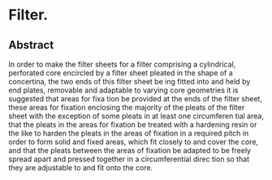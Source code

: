 # Filter.

## Abstract
In order to make the filter sheets for a filter comprising a cylindrical, perforated core encircled by a filter sheet pleated in the shape of a concertina, the two ends of this filter sheet be ing fitted into and held by end plates, removable and adaptable to varying core geometries it is suggested that areas for fixa tion be provided at the ends of the filter sheet, these areas for fixation enclosing the majority of the pleats of the filter sheet with the exception of some pleats in at least one circumferen tial area, that the pleats in the areas for fixation be treated with a hardening resin or the like to harden the pleats in the areas of fixation in a required pitch in order to form solid and fixed areas, which fit closely to and cover the core, and that the pleats between the areas of fixation be adapted to be freely spread apart and pressed together in a circumferential direc tion so that they are adjustable to and fit onto the core.